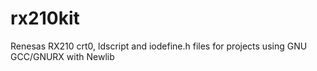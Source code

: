 rx210kit
========

Renesas RX210 crt0, ldscript and iodefine.h files for projects using GNU GCC/GNURX with Newlib